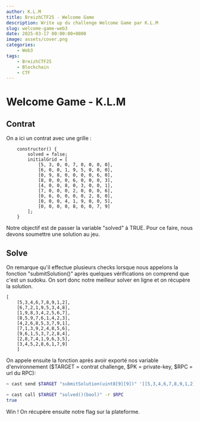 ```yaml
---
author: K.L.M
title: BreizhCTF25 - Welcome Game
description: Write up du challenge Welcome Game par K.L.M
slug: welcome-game-web3                   
date: 2025-03-17 00:00:00+0000
image: assets/cover.png
categories:
    - Web3
tags:
    - BreizhCTF25
    - Blockchain
    - CTF
---
```

# Welcome Game - K.L.M

## Contrat
On a ici un contrat avec une grille :
```solidity
    constructor() {
        solved = false;
        initialGrid = [
            [5, 3, 0, 0, 7, 0, 0, 0, 0],
            [6, 0, 0, 1, 9, 5, 0, 0, 0],
            [0, 9, 8, 0, 0, 0, 0, 6, 0],
            [8, 0, 0, 0, 6, 0, 0, 0, 3],
            [4, 0, 0, 8, 0, 3, 0, 0, 1],
            [7, 0, 0, 0, 2, 0, 0, 0, 6],
            [0, 6, 0, 0, 0, 0, 2, 8, 0],
            [0, 0, 0, 4, 1, 9, 0, 0, 5],
            [0, 0, 0, 0, 8, 0, 0, 7, 9]
        ];
    }
```
Notre objectif est de passer la variable "solved" à TRUE. Pour ce faire, nous devons soumettre une solution au jeu.

## Solve
On remarque qu'il effectue plusieurs checks lorsque nous appelons la fonction "submitSolution()" après quelques vérifications on comprend que c'est un sudoku. On sort donc notre meilleur solver en ligne et on récupère la solution.

```solidity
[
    [5,3,4,6,7,8,9,1,2],
    [6,7,2,1,9,5,3,4,8],
    [1,9,8,3,4,2,5,6,7],
    [8,5,9,7,6,1,4,2,3],
    [4,2,6,8,5,3,7,9,1],
    [7,1,3,9,2,4,8,5,6],
    [9,6,1,5,3,7,2,8,4],
    [2,8,7,4,1,9,6,3,5],
    [3,4,5,2,8,6,1,7,9]
    ]
```
On appele ensuite la fonction après avoir exporté nos variable d'environnement ($TARGET = contrat challenge, $PK = private-key, $RPC = url du RPC):

```bash
~ cast send $TARGET "submitSolution(uint8[9][9])" '[[5,3,4,6,7,8,9,1,2],[6,7,2,1,9,5,3,4,8],[1,9,8,3,4,2,5,6,7],[8,5,9,7,6,1,4,2,3],[4,2,6,8,5,3,7,9,1],[7,1,3,9,2,4,8,5,6],[9,6,1,5,3,7,2,8,4],[2,8,7,4,1,9,6,3,5],[3,4,5,2,8,6,1,7,9]]' -r $RPC --private-key $PK

~ cast call $TARGET "solved()(bool)" -r $RPC
true
```

Win !
On récupère ensuite notre flag sur la plateforme.
